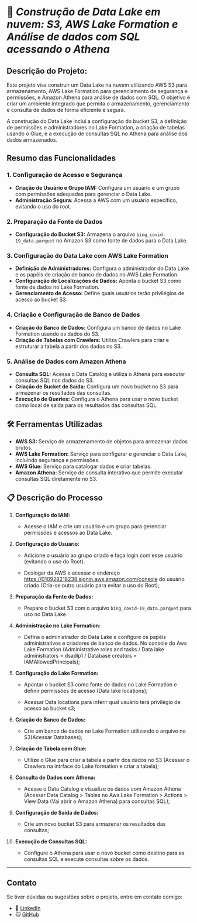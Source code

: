 # 🚀 ***Construção de  Data Lake em nuvem: S3, AWS Lake Formation e Análise de dados com SQL acessando o Athena***


## **Descrição do Projeto:**
Este projeto visa construir um Data Lake na nuvem utilizando AWS S3 para armazenamento, AWS Lake Formation para gerenciamento de segurança e permissões, e Amazon Athena para análise de dados com SQL. O objetivo é criar um ambiente integrado que permita o armazenamento, gerenciamento e consulta de dados de forma eficiente e segura.

A construção do Data Lake inclui a configuração do bucket S3, a definição de permissões e administradores no Lake Formation, a criação de tabelas usando o Glue, e a execução de consultas SQL no Athena para análise dos dados armazenados.

## **Resumo das Funcionalidades**

### **1. Configuração de Acesso e Segurança**
- **Criação de Usuário e Grupo IAM:** Configura um usuário e um grupo com permissões adequadas para gerenciar o Data Lake.
- **Administração Segura:** Acessa a AWS com um usuário específico, evitando o uso do root.

### **2. Preparação da Fonte de Dados**
- **Configuração do Bucket S3:** Armazena o arquivo `bing_covid-19_data.parquet` no Amazon S3 como fonte de dados para o Data Lake.

### **3. Configuração do Data Lake com AWS Lake Formation**
- **Definição de Administradores:** Configura o administrador do Data Lake e os papéis de criação de banco de dados no AWS Lake Formation.
- **Configuração de Localizações de Dados:** Aponta o bucket S3 como fonte de dados no Lake Formation.
- **Gerenciamento de Acesso:** Define quais usuários terão privilégios de acesso ao bucket S3.

### **4. Criação e Configuração de Banco de Dados**
- **Criação do Banco de Dados:** Configura um banco de dados no Lake Formation usando os dados do S3.
- **Criação de Tabelas com Crawlers:** Utiliza Crawlers para criar e estruturar a tabela a partir dos dados no S3.

### **5. Análise de Dados com Amazon Athena**
- **Consulta SQL:** Acessa o Data Catalog e utiliza o Athena para executar consultas SQL nos dados do S3.
- **Criação de Bucket de Saída:** Configura um novo bucket no S3 para armazenar os resultados das consultas.
- **Execução de Queries:** Configura o Athena para usar o novo bucket como local de saída para os resultados das consultas SQL.




## 🛠️ **Ferramentas Utilizadas**
- **AWS S3:** Serviço de armazenamento de objetos para armazenar dados brutos.
- **AWS Lake Formation:** Serviço para configurar e gerenciar o Data Lake, incluindo segurança e permissões.
- **AWS Glue:** Serviço para catalogar dados e criar tabelas.
- **Amazon Athena:** Serviço de consulta interativo que permite executar consultas SQL diretamente no S3.



## 📋 **Descrição do Processo**

1. **Configuração do IAM:**
   - Acesse o IAM e crie um usuário e um grupo para gerenciar permissões e acessos ao Data Lake.


2. **Configuração do Usuário:**
   - Adicione o usuário ao grupo criado e faça login com esse usuário (evitando o uso do Root).

   - Deslogar da AWS e acessar o endereço https://010928218238.signin.aws.amazon.com/console do usuário criado (Cria-se outro usuário para evitar o uso do Root);

3. **Preparação da Fonte de Dados:**
   - Prepare o bucket S3 com o arquivo `bing_covid-19_data.parquet` para uso no Data Lake.

4. **Administração no Lake Formation:**
   - Defina o administrador do Data Lake e configure os papéis administrativos e criadores de banco de dados. No console do Aws Lake Formation (Administrative roles and tasks / Data lake administrators = dsadlp1 / Database creators = IAMAllowedPrincipals);


5. **Configuração do Lake Formation:**
   - Apontar o bucket S3 como fonte de dados no Lake Formation e definir permissões de acesso (Data lake locations);

   - Acessar Data locations para inferir qual usuário terá privilégio de acesso ao bucket s3;

6. **Criação de Banco de Dados:**
   - Crie um banco de dados no Lake Formation utilizando o arquivo no S3(Acessar Databases);

7. **Criação de Tabela com Glue:**
   - Utilize o Glue para criar a tabela a partir dos dados no S3 (Acessar o Crawlers na intrface do Lake formation e criar a tabela);

8. **Consulta de Dados com Athena:**
   - Acesse o Data Catalog e visualize os dados com Amazon Athena (Acessar Data Catalog > Tables no Aws Lake Formation > Actions > View Data (Vai abrir o Amazon Athena) para consultas SQL);

9. **Configuração de Saída de Dados:**
   - Crie um novo bucket S3 para armazenar os resultados das consultas;

10. **Execução de Consultas SQL:**
    - Configure o Athena para usar o novo bucket como destino para as consultas SQL e execute consultas sobre os dados.


---
## Contato

Se tiver dúvidas ou sugestões sobre o projeto, entre em contato comigo:

- 💼 [LinkedIn](https://www.linkedin.com/in/henrique-k-32967a2b5/)
- 🐱 [GitHub](https://github.com/henriquekurata?tab=overview&from=2024-09-01&to=2024-09-01)
